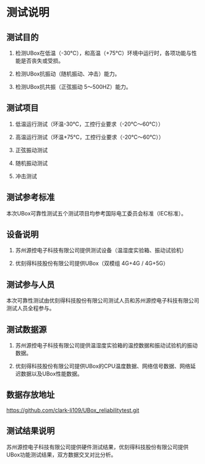 # 测试说明

## 测试目的

1. 检测UBox在低温（-30℃），和高温（+75℃）环境中运行时，各项功能与性能是否丧失或受损。

2. 检测UBox抗振动（随机振动、冲击）能力。

3. 检测UBox抗共振（正弦振动 5～500HZ）能力。

## 测试项目

1. 低温运行测试（环温-30℃，工控行业要求（-20℃～60℃））

2. 高温运行测试（环温+75℃，工控行业要求（-20℃～60℃））

3. 正弦振动测试

4. 随机振动测试

5. 冲击测试

## 测试参考标准 

本次UBox可靠性测试五个测试项目均参考国际电工委员会标准（IEC标准）。

## 设备说明

1. 苏州源控电子科技有限公司提供测试设备（温湿度实验箱、振动试验机）

2. 优刻得科技股份有限公司提供UBox（双模组  4G+4G / 4G+5G）


## 测试参与人员

本次可靠性测试由优刻得科技股份有限公司测试人员和苏州源控电子科技有限公司测试人员全程参与。

## 测试数据源

1. 苏州源控电子科技有限公司提供温湿度实验箱的温控数据和振动试验机的振动数据。

2. 优刻得科技股份有限公司提供UBox的CPU温度数据、网络信号数据、网络延迟数据以及UBox性能数据。

## 数据存放地址

https://github.com/clark-li109/UBox_reliabilitytest.git

## 测试结果说明

苏州源控电子科技有限公司提供硬件测试结果，优刻得科技股份有限公司提供UBox功能测试结果，双方数据交叉对比分析。
